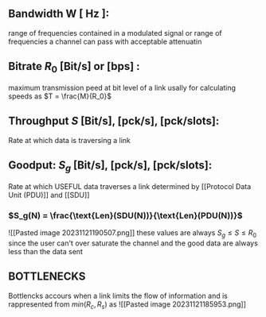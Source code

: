 ## Bandwidth W \[ Hz \]:
range of frequencies contained in a modulated signal or range of frequencies
a channel can pass with acceptable attenuatin 

## Bitrate $R_0$  \[Bit/s\] or \[bps\] :
maximum transmission peed at bit level of a link
usally for calculating speeds as $T = \frac{M}{R_0}$ 

## Throughput $S$ \[Bit/s\], \[pck/s\], \[pck/slots\]: 
Rate at which data is traversing a link

## Goodput: $S_g$ \[Bit/s\], \[pck/s\], \[pck/slots\]: 
Rate at which USEFUL data traverses a link determined by [[Protocol Data Unit (PDU)]]  and [[SDU]]
### $S_g(N) = \frac{\text{Len}(SDU(N))}{\text{Len}(PDU(N))}$

![[Pasted image 20231121190507.png]]
these values are always  $S_g \leq S \leq R_0$ since the user can't over saturate the channel and the good data are always less than the data sent

## BOTTLENECKS
Bottlencks accours when a link limits the flow of information and is rappresented from $min{(R_c,R_s)}$ as 
![[Pasted image 20231121185953.png]]


